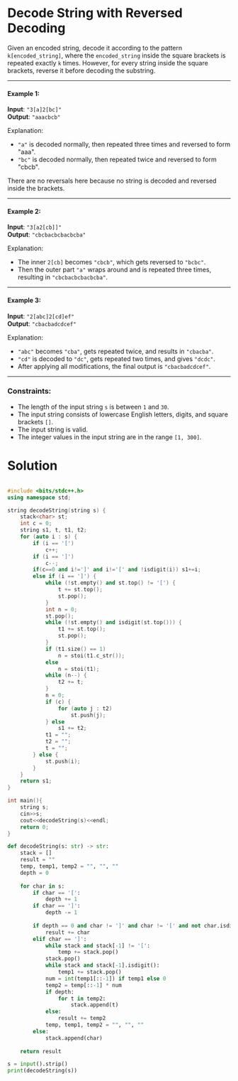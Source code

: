 # Decode String with Reversed Decoding

Given an encoded string, decode it according to the pattern `k[encoded_string]`, where the `encoded_string` inside the square brackets is repeated exactly `k` times. However, for every string inside the square brackets, reverse it before decoding the substring.

---

#### Example 1:

**Input**: `"3[a]2[bc]"`  
**Output**: `"aaacbcb"`

Explanation: 
- `"a"` is decoded normally, then repeated three times and reversed to form "aaa".
- `"bc"` is decoded normally, then repeated twice and reversed to form "cbcb".

There are no reversals here because no string is decoded and reversed inside the brackets.

---
#### Example 2:

**Input**: `"3[a2[cb]]"`  
**Output**: `"cbcbacbcbacbcba"`

Explanation:
- The inner `2[cb]` becomes `"cbcb"`, which gets reversed to `"bcbc"`.
- Then the outer part `"a"` wraps around and is repeated three times, resulting in `"cbcbacbcbacbcba"`.

---
#### Example 3:

**Input**: `"2[abc]2[cd]ef"`  
**Output**: `"cbacbadcdcef"`

Explanation:
- `"abc"` becomes `"cba"`, gets repeated twice, and results in `"cbacba"`.
- `"cd"` is decoded to `"dc"`, gets repeated two times, and gives `"dcdc"`.
- After applying all modifications, the final output is `"cbacbadcdcef"`.

---
### Constraints:
- The length of the input string `s` is between `1` and `30`.
- The input string consists of lowercase English letters, digits, and square brackets `[]`.
- The input string is valid.
- The integer values in the input string are in the range `[1, 300]`.





# Solution


```cpp

#include <bits/stdc++.h>
using namespace std;

string decodeString(string s) {
	stack<char> st;
	int c = 0;
	string s1, t, t1, t2;
	for (auto i : s) {
		if (i == '[')
			c++;
		if (i == ']')
			c--;
		if(c==0 and i!=']' and i!='[' and !isdigit(i)) s1+=i;
		else if (i == ']') {
			while (!st.empty() and st.top() != '[') {
				t += st.top();
				st.pop();
			}
			int n = 0;
			st.pop();
			while (!st.empty() and isdigit(st.top())) {
				t1 += st.top();
				st.pop();
			}
			if (t1.size() == 1)
				n = stoi(t1.c_str());
			else
				n = stoi(t1);
			while (n--) {
				t2 += t;
			}
			n = 0;
			if (c) {
				for (auto j : t2)
					st.push(j);
			} else
				s1 += t2;
			t1 = "";
			t2 = "";
			t = "";
		} else {
			st.push(i);
		}
	}
	return s1;
}

int main(){
	string s;
	cin>>s;
	cout<<decodeString(s)<<endl;
	return 0;
}

```


```python
def decodeString(s: str) -> str:
    stack = []
    result = ""
    temp, temp1, temp2 = "", "", ""
    depth = 0
    
    for char in s:
        if char == '[':
            depth += 1
        if char == ']':
            depth -= 1
        
        if depth == 0 and char != ']' and char != '[' and not char.isdigit():
            result += char
        elif char == ']':
            while stack and stack[-1] != '[':
                temp += stack.pop()
            stack.pop()
            while stack and stack[-1].isdigit():
                temp1 += stack.pop()
            num = int(temp1[::-1]) if temp1 else 0
            temp2 = temp[::-1] * num
            if depth:
                for t in temp2:
                    stack.append(t)
            else:
                result += temp2
            temp, temp1, temp2 = "", "", ""
        else:
            stack.append(char)
    
    return result

s = input().strip()
print(decodeString(s))

```

